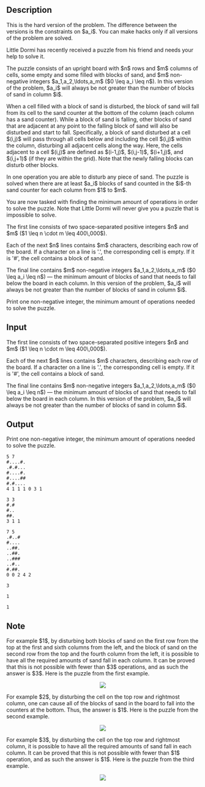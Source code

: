 ## Description

<div><p><span class="tex-font-style-bf">This is the hard version of the problem. The difference between the versions is the constraints on $a_i$. You can make hacks only if all versions of the problem are solved.</span></p><p>Little Dormi has recently received a puzzle from his friend and needs your help to solve it. </p><p>The puzzle consists of an upright board with $n$ rows and $m$ columns of cells, some empty and some filled with blocks of sand, and $m$ non-negative integers $a_1,a_2,\ldots,a_m$ ($0 \leq a_i \leq n$). In this version of the problem, $a_i$ will always be <span class="tex-font-style-bf">not greater than</span> the number of blocks of sand in column $i$.</p><p>When a cell filled with a block of sand is disturbed, the block of sand will fall from its cell to the sand counter at the bottom of the column (each column has a sand counter). While a block of sand is falling, other blocks of sand that are adjacent at any point to the falling block of sand will also be disturbed and start to fall. Specifically, a block of sand disturbed at a cell $(i,j)$ will pass through all cells below and including the cell $(i,j)$ within the column, disturbing all adjacent cells along the way. Here, the cells adjacent to a cell $(i,j)$ are defined as $(i-1,j)$, $(i,j-1)$, $(i+1,j)$, and $(i,j+1)$ (if they are within the grid). Note that the newly falling blocks can disturb other blocks.</p><p>In one operation you are able to disturb any piece of sand. The puzzle is solved when there are <span class="tex-font-style-bf">at least</span> $a_i$ blocks of sand counted in the $i$-th sand counter for each column from $1$ to $m$.</p><p>You are now tasked with finding the minimum amount of operations in order to solve the puzzle. Note that Little Dormi will never give you a puzzle that is impossible to solve.</p></div><div class="input-specification"><p>The first line consists of two space-separated positive integers $n$ and $m$ ($1 \leq n \cdot m \leq 400\,000$).</p><p>Each of the next $n$ lines contains $m$ characters, describing each row of the board. If a character on a line is '<span class="tex-font-style-tt">.</span>', the corresponding cell is empty. If it is '<span class="tex-font-style-tt">#</span>', the cell contains a block of sand.</p><p>The final line contains $m$ non-negative integers $a_1,a_2,\ldots,a_m$ ($0 \leq a_i \leq n$) — the minimum amount of blocks of sand that needs to fall below the board in each column. In this version of the problem, $a_i$ will always be <span class="tex-font-style-bf">not greater than</span> the number of blocks of sand in column $i$.</p></div><div class="output-specification"><p>Print one non-negative integer, the minimum amount of operations needed to solve the puzzle.</p></div>

## Input

<p>The first line consists of two space-separated positive integers $n$ and $m$ ($1 \leq n \cdot m \leq 400\,000$).</p><p>Each of the next $n$ lines contains $m$ characters, describing each row of the board. If a character on a line is '<span class="tex-font-style-tt">.</span>', the corresponding cell is empty. If it is '<span class="tex-font-style-tt">#</span>', the cell contains a block of sand.</p><p>The final line contains $m$ non-negative integers $a_1,a_2,\ldots,a_m$ ($0 \leq a_i \leq n$) — the minimum amount of blocks of sand that needs to fall below the board in each column. In this version of the problem, $a_i$ will always be <span class="tex-font-style-bf">not greater than</span> the number of blocks of sand in column $i$.</p>

## Output

<p>Print one non-negative integer, the minimum amount of operations needed to solve the puzzle.</p>





```input1
5 7
#....#.
.#.#...
#....#.
#....##
#.#....
4 1 1 1 0 3 1
```




```input2
3 3
#.#
#..
##.
3 1 1
```




```input3
7 5
.#..#
#....
..##.
..##.
..###
..#..
#.##.
0 0 2 4 2
```




```output1
3
```




```output2
1
```




```output3
1
```



## Note

<p>For example $1$, by disturbing both blocks of sand on the first row from the top at the first and sixth columns from the left, and the block of sand on the second row from the top and the fourth column from the left, it is possible to have all the required amounts of sand fall in each column. It can be proved that this is not possible with fewer than $3$ operations, and as such the answer is $3$. Here is the puzzle from the first example.</p><center> <img class="tex-graphics" src="file://rgnxIfs0.png" style="max-width: 100.0%;max-height: 100.0%;"> </center> <p>For example $2$, by disturbing the cell on the top row and rightmost column, one can cause all of the blocks of sand in the board to fall into the counters at the bottom. Thus, the answer is $1$. Here is the puzzle from the second example.</p><center> <img class="tex-graphics" src="file://ccoC24U2.png" style="max-width: 100.0%;max-height: 100.0%;"> </center> <p>For example $3$, by disturbing the cell on the top row and rightmost column, it is possible to have all the required amounts of sand fall in each column. It can be proved that this is not possible with fewer than $1$ operation, and as such the answer is $1$. Here is the puzzle from the third example.</p><center> <img class="tex-graphics" src="file://Q5Czir5h.png" style="max-width: 100.0%;max-height: 100.0%;"> </center>
